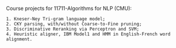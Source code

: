 Course projects for 11711-Algorithms for NLP (CMU):

    1. Kneser-Ney Tri-gram language model;
    2. CKY parsing, with/without Coarse-to-Fine pruning;
    3. Discriminative Reranking via Perceptron and SVM;
    4. Heuristic aligner, IBM Model1 and HMM in English-French word alignment.

